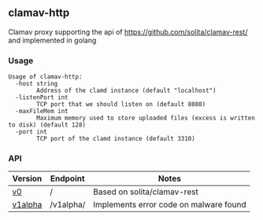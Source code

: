 ## clamav-http

Clamav proxy supporting the api of https://github.com/solita/clamav-rest/ and implemented in golang

### Usage

```
Usage of clamav-http:
  -host string
    	Address of the clamd instance (default "localhost")
  -listenPort int
    	TCP port that we should listen on (default 8080)
  -maxFileMem int
    	Maximum memory used to store uploaded files (excess is written to disk) (default 128)
  -port int
    	TCP port of the clamd instance (default 3310)
```

### API

| Version | Endpoint | Notes |
|---|---|---|
|[v0](/server/v0/doc.md) | / | Based on solita/clamav-rest |
|[v1alpha](/server/v1alpha/doc.md) | /v1alpha/ | Implements error code on malware found |
